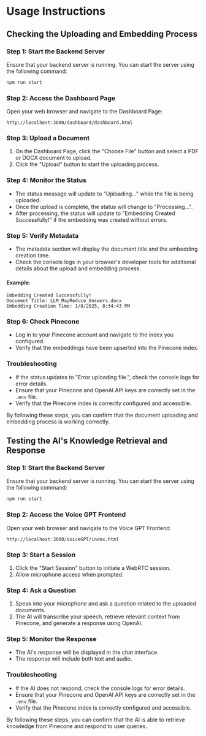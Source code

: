 # Usage Instructions

## Checking the Uploading and Embedding Process

### Step 1: Start the Backend Server
Ensure that your backend server is running. You can start the server using the following command:
```bash
npm run start
```

### Step 2: Access the Dashboard Page
Open your web browser and navigate to the Dashboard Page:
```
http://localhost:3000/dashboard/dashboard.html
```

### Step 3: Upload a Document
1. On the Dashboard Page, click the "Choose File" button and select a PDF or DOCX document to upload.
2. Click the "Upload" button to start the uploading process.

### Step 4: Monitor the Status
- The status message will update to "Uploading..." while the file is being uploaded.
- Once the upload is complete, the status will change to "Processing...".
- After processing, the status will update to "Embedding Created Successfully!" if the embedding was created without errors.

### Step 5: Verify Metadata
- The metadata section will display the document title and the embedding creation time.
- Check the console logs in your browser's developer tools for additional details about the upload and embedding process.

#### Example:
```
Embedding Created Successfully!
Document Title: LLM_MapReduce_Answers.docx
Embedding Creation Time: 1/8/2025, 8:34:43 PM
```

### Step 6: Check Pinecone
- Log in to your Pinecone account and navigate to the index you configured.
- Verify that the embeddings have been upserted into the Pinecone index.

### Troubleshooting
- If the status updates to "Error uploading file.", check the console logs for error details.
- Ensure that your Pinecone and OpenAI API keys are correctly set in the `.env` file.
- Verify that the Pinecone index is correctly configured and accessible.

By following these steps, you can confirm that the document uploading and embedding process is working correctly.

## Testing the AI's Knowledge Retrieval and Response

### Step 1: Start the Backend Server
Ensure that your backend server is running. You can start the server using the following command:
```bash
npm run start
```

### Step 2: Access the Voice GPT Frontend
Open your web browser and navigate to the Voice GPT Frontend:
```
http://localhost:3000/VoiceGPT/index.html
```

### Step 3: Start a Session
1. Click the "Start Session" button to initiate a WebRTC session.
2. Allow microphone access when prompted.

### Step 4: Ask a Question
1. Speak into your microphone and ask a question related to the uploaded documents.
2. The AI will transcribe your speech, retrieve relevant context from Pinecone, and generate a response using OpenAI.

### Step 5: Monitor the Response
- The AI's response will be displayed in the chat interface.
- The response will include both text and audio.

### Troubleshooting
- If the AI does not respond, check the console logs for error details.
- Ensure that your Pinecone and OpenAI API keys are correctly set in the `.env` file.
- Verify that the Pinecone index is correctly configured and accessible.

By following these steps, you can confirm that the AI is able to retrieve knowledge from Pinecone and respond to user queries.
